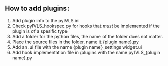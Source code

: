 ## How to add plugins:

1. Add plugin info to the pyIVLS.ini 
2. Check pyIVLS_hookspec.py for hooks that *must* be implemented if the plugin is of a spesific type
3. Add a folder for the python files, the name of the folder does not matter.
4. Place the source files in the folder, name it {plugin name}.py
5. Add an .ui file with the name {plugin name}_settings widget.ui
6. Add hook implementation file in /plugins with the name pyIVLS_{plugin name}.py
